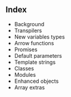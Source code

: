 
## Index

* Background
* Transpilers
* New variables types
* Arrow functions
* Promises
* Default parameters
* Template strings
* Classes
* Modules
* Enhanced objects
* Array extras
